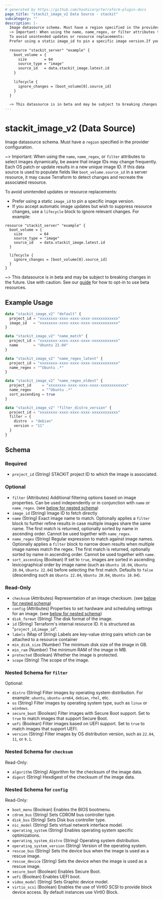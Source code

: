 ```yaml
---
# generated by https://github.com/hashicorp/terraform-plugin-docs
page_title: "stackit_image_v2 Data Source - stackit"
subcategory: ""
description: |-
  Image datasource schema. Must have a region specified in the provider configuration.
  ~> Important: When using the name, name_regex, or filter attributes to select images dynamically, be aware that image IDs may change frequently. Each OS patch or update results in a new unique image ID. If this data source is used to populate fields like boot_volume.source_id in a server resource, it may cause Terraform to detect changes and recreate the associated resource.
  To avoid unintended updates or resource replacements:
  Prefer using a static image_id to pin a specific image version.If you accept automatic image updates but wish to suppress resource changes, use a lifecycle block to ignore relevant changes. For example:
  
  resource "stackit_server" "example" {
    boot_volume = {
      size        = 64
      source_type = "image"
      source_id   = data.stackit_image.latest.id
    }
  
    lifecycle {
      ignore_changes = [boot_volume[0].source_id]
    }
  }
  
  ~> This datasource is in beta and may be subject to breaking changes in the future. Use with caution. See our guide https://registry.terraform.io/providers/stackitcloud/stackit/latest/docs/guides/opting_into_beta_resources for how to opt-in to use beta resources.
---
```


# stackit_image_v2 (Data Source)

Image datasource schema. Must have a `region` specified in the provider configuration.

~> Important: When using the `name`, `name_regex`, or `filter` attributes to select images dynamically, be aware that image IDs may change frequently. Each OS patch or update results in a new unique image ID. If this data source is used to populate fields like `boot_volume.source_id` in a server resource, it may cause Terraform to detect changes and recreate the associated resource.

To avoid unintended updates or resource replacements:
 - Prefer using a static `image_id` to pin a specific image version.
 - If you accept automatic image updates but wish to suppress resource changes, use a `lifecycle` block to ignore relevant changes. For example:

```hcl
resource "stackit_server" "example" {
  boot_volume = {
    size        = 64
    source_type = "image"
    source_id   = data.stackit_image.latest.id
  }

  lifecycle {
    ignore_changes = [boot_volume[0].source_id]
  }
}
```

~> This datasource is in beta and may be subject to breaking changes in the future. Use with caution. See our [guide](https://registry.terraform.io/providers/stackitcloud/stackit/latest/docs/guides/opting_into_beta_resources) for how to opt-in to use beta resources.

## Example Usage

```terraform
data "stackit_image_v2" "default" {
  project_id = "xxxxxxxx-xxxx-xxxx-xxxx-xxxxxxxxxxxx"
  image_id   = "xxxxxxxx-xxxx-xxxx-xxxx-xxxxxxxxxxxx"
}

data "stackit_image_v2" "name_match" {
  project_id = "xxxxxxxx-xxxx-xxxx-xxxx-xxxxxxxxxxxx"
  name       = "Ubuntu 22.04"
}

data "stackit_image_v2" "name_regex_latest" {
  project_id = "xxxxxxxx-xxxx-xxxx-xxxx-xxxxxxxxxxxx"
  name_regex = "^Ubuntu .*"
}

data "stackit_image_v2" "name_regex_oldest" {
  project_id     = "xxxxxxxx-xxxx-xxxx-xxxx-xxxxxxxxxxxx"
  name_regex     = "^Ubuntu .*"
  sort_ascending = true
}

data "stackit_image_v2" "filter_distro_version" {
  project_id = "xxxxxxxx-xxxx-xxxx-xxxx-xxxxxxxxxxxx"
  filter = {
    distro  = "debian"
    version = "11"
  }
}
```

<!-- schema generated by tfplugindocs -->
## Schema

### Required

- `project_id` (String) STACKIT project ID to which the image is associated.

### Optional

- `filter` (Attributes) Additional filtering options based on image properties. Can be used independently or in conjunction with `name` or `name_regex`. (see [below for nested schema](#nestedatt--filter))
- `image_id` (String) Image ID to fetch directly
- `name` (String) Exact image name to match. Optionally applies a `filter` block to further refine results in case multiple images share the same name. The first match is returned, optionally sorted by name in ascending order. Cannot be used together with `name_regex`.
- `name_regex` (String) Regular expression to match against image names. Optionally applies a `filter` block to narrow down results when multiple image names match the regex. The first match is returned, optionally sorted by name in ascending order. Cannot be used together with `name`.
- `sort_ascending` (Boolean) If set to `true`, images are sorted in ascending lexicographical order by image name (such as `Ubuntu 18.04`, `Ubuntu 20.04`, `Ubuntu 22.04`) before selecting the first match. Defaults to `false` (descending such as `Ubuntu 22.04`, `Ubuntu 20.04`, `Ubuntu 18.04`).

### Read-Only

- `checksum` (Attributes) Representation of an image checksum. (see [below for nested schema](#nestedatt--checksum))
- `config` (Attributes) Properties to set hardware and scheduling settings for an image. (see [below for nested schema](#nestedatt--config))
- `disk_format` (String) The disk format of the image.
- `id` (String) Terraform's internal resource ID. It is structured as "`project_id`,`image_id`".
- `labels` (Map of String) Labels are key-value string pairs which can be attached to a resource container
- `min_disk_size` (Number) The minimum disk size of the image in GB.
- `min_ram` (Number) The minimum RAM of the image in MB.
- `protected` (Boolean) Whether the image is protected.
- `scope` (String) The scope of the image.

<a id="nestedatt--filter"></a>
### Nested Schema for `filter`

Optional:

- `distro` (String) Filter images by operating system distribution. For example: `ubuntu`, `ubuntu-arm64`, `debian`, `rhel`, etc.
- `os` (String) Filter images by operating system type, such as `linux` or `windows`.
- `secure_boot` (Boolean) Filter images with Secure Boot support. Set to `true` to match images that support Secure Boot.
- `uefi` (Boolean) Filter images based on UEFI support. Set to `true` to match images that support UEFI.
- `version` (String) Filter images by OS distribution version, such as `22.04`, `11`, or `9.1`.


<a id="nestedatt--checksum"></a>
### Nested Schema for `checksum`

Read-Only:

- `algorithm` (String) Algorithm for the checksum of the image data.
- `digest` (String) Hexdigest of the checksum of the image data.


<a id="nestedatt--config"></a>
### Nested Schema for `config`

Read-Only:

- `boot_menu` (Boolean) Enables the BIOS bootmenu.
- `cdrom_bus` (String) Sets CDROM bus controller type.
- `disk_bus` (String) Sets Disk bus controller type.
- `nic_model` (String) Sets virtual network interface model.
- `operating_system` (String) Enables operating system specific optimizations.
- `operating_system_distro` (String) Operating system distribution.
- `operating_system_version` (String) Version of the operating system.
- `rescue_bus` (String) Sets the device bus when the image is used as a rescue image.
- `rescue_device` (String) Sets the device when the image is used as a rescue image.
- `secure_boot` (Boolean) Enables Secure Boot.
- `uefi` (Boolean) Enables UEFI boot.
- `video_model` (String) Sets Graphic device model.
- `virtio_scsi` (Boolean) Enables the use of VirtIO SCSI to provide block device access. By default instances use VirtIO Block.
